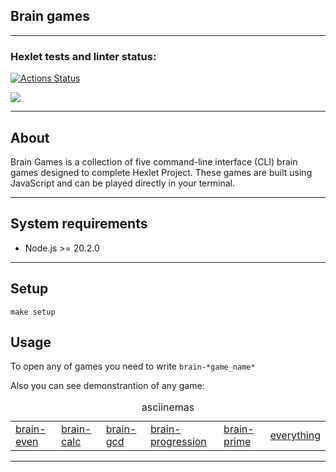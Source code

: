 ## Brain games
<hr>

### Hexlet tests and linter status:
[![Actions Status](https://github.com/susemaa/frontend-project-44/workflows/hexlet-check/badge.svg)](https://github.com/susemaa/frontend-project-44/actions)

<a href="https://codeclimate.com/github/susemaa/frontend-project-44/maintainability"><img src="https://api.codeclimate.com/v1/badges/0766d0c1358267c8eae5/maintainability" /></a>
<hr>

## About
Brain Games is a collection of five command-line interface (CLI) brain games designed to complete Hexlet Project. These games are built using JavaScript and can be played directly in your terminal.
<hr>

## System requirements
<ul>
  <li> Node.js >= 20.2.0 </li>
</ul>
<hr>

## Setup
`make setup`

## Usage
To open any of games you need to write `brain-*game_name*` 

Also you can see demonstrantion of any game:
<table>
  <caption>
    asciinemas
  </caption>
  <tr>
    <td><a href="https://asciinema.org/a/589895">brain-even</a></td>
    <td><a href="https://asciinema.org/a/589894">brain-calc</a></td>
    <td><a href="https://asciinema.org/a/589959">brain-gcd</a></td>
    <td><a href="https://asciinema.org/a/589982">brain-progression</a></td>
    <td><a href="https://asciinema.org/a/589994">brain-prime</a></td>
    <td><a href="https://asciinema.org/a/590019">everything</a></td>
  </tr>
</table>
<hr>